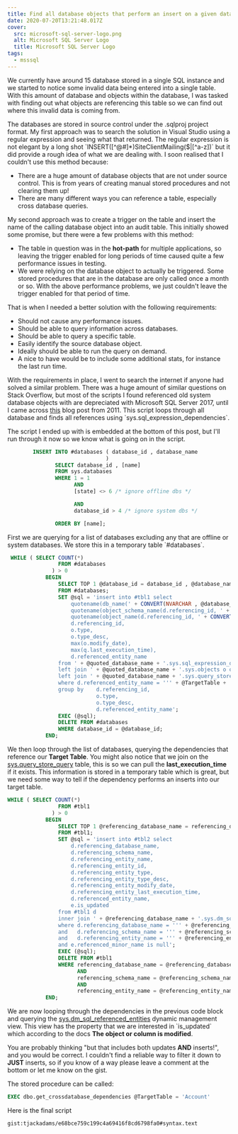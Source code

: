 ```yaml
---
title: Find all database objects that perform an insert on a given database table
date: 2020-07-20T13:21:48.017Z
cover:
  src: microsoft-sql-server-logo.png
  alt: Microsoft SQL Server Logo
  title: Microsoft SQL Server Logo
tags:
  - msssql
---
```



We currently have around 15 database stored in a single SQL instance and we started to notice some invalid data being entered into a single table. With this amount of database and objects within the database, I was tasked with finding out what objects are referencing this table so we can find out where this invalid data is coming from.

The databases are stored in source control under the .sqlproj project format. My first approach was to search the solution in Visual Studio using a regular expression and seeing what that returned. The regular expression is not elegant by a long shot \`INSERT([^@#]*)SiteClientMailing($|[^a-z])\` but it did provide a rough idea of what we are dealing with. I soon realised that I couldn't use this method because:

* There are a huge amount of database objects that are not under source control. This is from years of creating manual stored procedures and not clearing them up!
* There are many different ways you can reference a table, especially cross database queries.

My second approach was to create a trigger on the table and insert the name of the calling database object into an audit table. This initially showed some promise, but there were a few problems with this method:

* The table in question was in the **hot-path** for multiple applications, so leaving the trigger enabled for long periods of time caused quite a few performance issues in testing.
* We were relying on the database object to actually be triggered. Some stored procedures that are in the database are only called once a month or so. With the above performance problems, we just couldn't leave the trigger enabled for that period of time.

That is when I needed a better solution with the following requirements:

* Should not cause any performance issues.
* Should be able to query information across databases.
* Should be able to query a specific table.
* Easily identify the source database object.
* Ideally should be able to run the query on demand.
* A nice to have would be to include some additional stats, for instance the last run time.

With the requirements in place, I went to search the internet if anyone had solved a similar problem. There was a huge amount of similar questions on Stack Overflow, but most of the scripts I found referenced old system database objects with are depreciated with Microsoft SQL Server 2017, until I came across [this](https://zakird.com/mssql/2011/06/07/finding-cross-database-dependencies) blog post from 2011. This script loops through all database and finds all references using \`sys.sql_expression_dependencies\`.

The script I ended up with is embedded at the bottom of this post, but I'll run through it now so we know what is going on in the script.

```sql
        INSERT INTO #databases ( database_id , database_name
                               ) 
               SELECT database_id , [name]
               FROM sys.databases
               WHERE 1 = 1
                     AND 
                     [state] <> 6 /* ignore offline dbs */

                     AND 
                     database_id > 4 /* ignore system dbs */

               ORDER BY [name];
```

First we are querying for a list of databases excluding any that are offline or system databases. We store this in a temporary table \`#databases\`.

```sql
 WHILE ( SELECT COUNT(*)
                FROM #databases
              ) > 0
            BEGIN
                SELECT TOP 1 @database_id = database_id , @database_name = database_name , @quoted_database_name = QUOTENAME(DB_NAME(CONVERT(NVARCHAR , database_id)))
                FROM #databases;
                SET @sql = 'insert into #tbl1 select 
					quotename(db_name(' + CONVERT(NVARCHAR , @database_id) + ')),
					quotename(object_schema_name(d.referencing_id, ' + CONVERT(NVARCHAR , @database_id) + ')),
					quotename(object_name(d.referencing_id, ' + CONVERT(NVARCHAR , @database_id) + ')),
					d.referencing_id,
					o.type,
					o.type_desc,
					max(o.modify_date),
					max(q.last_execution_time),
					d.referenced_entity_name
				from ' + @quoted_database_name + '.sys.sql_expression_dependencies d
				left join ' + @quoted_database_name + '.sys.objects o on d.referencing_id = o.object_id
				left join ' + @quoted_database_name + '.sys.query_store_query q on d.referencing_id = q.object_id
				where d.referenced_entity_name = ''' + @TargetTable + '''
				group by	d.referencing_id,
							o.type,
							o.type_desc,
							d.referenced_entity_name';
                EXEC (@sql);
                DELETE FROM #databases
                WHERE database_id = @database_id;
            END;
```

We then loop through the list of databases, querying the dependencies that reference our **Target Table**. You might also notice that we join on the [sys.query_store_query](https://docs.microsoft.com/en-us/sql/relational-databases/system-catalog-views/sys-query-store-query-transact-sql?view=sql-server-ver15) table, this is so we can pull the **last_execution_time** if it exists. This information is stored in a temporary table which is great, but we need some way to tell if the dependency performs an inserts into our target table.

```sql
WHILE ( SELECT COUNT(*)
                FROM #tbl1
              ) > 0
            BEGIN
                SELECT TOP 1 @referencing_database_name = referencing_database_name , @referencing_schema_name = referencing_schema_name , @referencing_entity_name = referencing_entity_name
                FROM #tbl1;
                SET @sql = 'insert into #tbl2 select
					d.referencing_database_name,
					d.referencing_schema_name,
					d.referencing_entity_name,
					d.referencing_entity_id,
					d.referencing_entity_type,
					d.referencing_entity_type_desc,
					d.referencing_entity_modify_date,
					d.referencing_entity_last_execution_time,
					d.referenced_entity_name,
					e.is_updated
				from #tbl1 d
				inner join ' + @referencing_database_name + '.sys.dm_sql_referenced_entities(''' + @referencing_schema_name + '.' + @referencing_entity_name + ''', ''OBJECT'') e on d.referenced_entity_name = e.referenced_entity_name
				where d.referencing_database_name = ''' + @referencing_database_name + '''
				and	  d.referencing_schema_name = ''' + @referencing_schema_name + '''
				and   d.referencing_entity_name = ''' + @referencing_entity_name + '''
		        and e.referenced_minor_name is null';
                EXEC (@sql);
                DELETE FROM #tbl1
                WHERE referencing_database_name = @referencing_database_name
                      AND 
                      referencing_schema_name = @referencing_schema_name
                      AND 
                      referencing_entity_name = @referencing_entity_name;
            END;
```

We are now looping through the dependencies in the previous code block and querying the [sys.dm_sql_referenced_entities](https://docs.microsoft.com/en-us/sql/relational-databases/system-dynamic-management-views/sys-dm-sql-referenced-entities-transact-sql?view=sql-server-ver15) dynamic management view. This view has the property that we are interested in \`is_updated\` which according to the docs **The object or column is modified**.

You are probably thinking "but that includes both updates **AND** inserts!", and you would be correct. I couldn't find a reliable way to filter it down to **JUST** inserts, so if you know of a way please leave a comment at the bottom or let me know on the gist.

The stored procedure can be called:

```sql
EXEC dbo.get_crossdatabase_dependencies @TargetTable = 'Account'
```

Here is the final script

`gist:tjackadams/e68bce759c199c4a69416f8cd6798fa0#syntax.text`